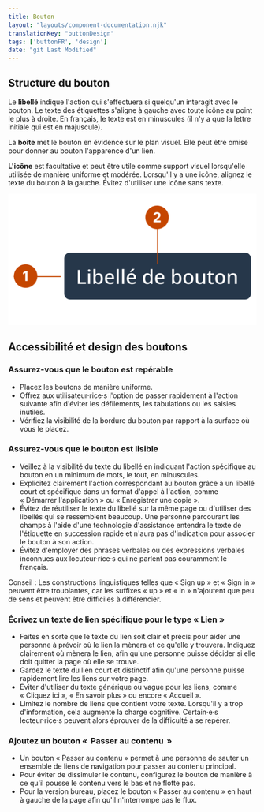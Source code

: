 ```yaml
---
title: Bouton
layout: "layouts/component-documentation.njk"
translationKey: "buttonDesign"
tags: ['buttonFR', 'design']
date: "git Last Modified"
---
```


## Structure du bouton

Le **libellé** indique l'action qui s'effectuera si quelqu'un interagit avec le bouton. Le texte des étiquettes s'aligne à gauche avec toute icône au point le plus à droite. En français, le texte est en minuscules (il n'y a que la lettre initiale qui est en majuscule).

La **boîte** met le bouton en évidence sur le plan visuel. Elle peut être omise pour donner au bouton l'apparence d'un lien.

**L'icône** est facultative et peut être utile comme support visuel lorsqu'elle utilisée de manière uniforme et modérée. Lorsqu'il y a une icône, alignez le texte du bouton à la gauche.  Évitez d'utiliser une icône sans texte.

<img class="b-sm b-gray p-400" src="/images/fr/components/anatomy/gcds-button-anatomy.svg" alt="L'anatomie d'un bouton identifiant l'étiquette, le conteneur et l'icone qui forme le composant." />

## Accessibilité et design des boutons

### Assurez-vous que le bouton est repérable

- Placez les boutons de manière uniforme.
- Offrez aux utilisateur·rice·s l'option de passer rapidement à l'action suivante afin d'éviter les défilements, les tabulations ou les saisies inutiles.
- Vérifiez la visibilité de la bordure du bouton par rapport à la surface où vous le placez.

### Assurez-vous que le bouton est lisible

- Veillez à la visibilité du texte du libellé en indiquant l'action spécifique au bouton en un minimum de mots, le tout, en minuscules.
- Explicitez clairement l'action correspondant au bouton grâce à un libellé court et spécifique dans un format d'appel à l'action, comme « Démarrer l'application » ou « Enregistrer une copie ».
- Évitez de réutiliser le texte du libellé sur la même page ou d'utiliser des libellés qui se ressemblent beaucoup. Une personne parcourant les champs à l'aide d'une technologie d'assistance entendra le texte de l'étiquette en succession rapide et n'aura pas d'indication pour associer le bouton à son action. 
- Évitez d'employer des phrases verbales ou des expressions verbales inconnues aux locuteur·rice·s qui ne parlent pas couramment le français.

Conseil : Les constructions linguistiques telles que « Sign up » et « Sign in » peuvent être troublantes, car les suffixes « up » et « in » n'ajoutent que peu de sens et peuvent être difficiles à différencier.

### Écrivez un texte de lien spécifique pour le type « Lien »

- Faites en sorte que le texte du lien soit clair et précis pour aider une personne à prévoir où le lien la mènera et ce qu'elle y trouvera. Indiquez clairement où mènera le lien, afin qu'une personne puisse décider si elle doit quitter la page où elle se trouve.
- Gardez le texte du lien court et distinctif afin qu'une personne puisse rapidement lire les liens sur votre page.
- Éviter d'utiliser du texte générique ou vague pour les liens, comme « Cliquez ici », « En savoir plus » ou encore « Accueil ».
- Limitez le nombre de liens que contient votre texte. Lorsqu'il y a trop d'information, cela augmente la charge cognitive. Certain·e·s lecteur·rice·s peuvent alors éprouver de la difficulté à se repérer.

### Ajoutez un bouton «  Passer au contenu  »

- Un bouton « Passer au contenu » permet à une personne de sauter un ensemble de liens de navigation pour passer au contenu principal.
- Pour éviter de dissimuler le contenu, configurez le bouton de manière à ce qu'il pousse le contenu vers le bas et ne flotte pas.
- Pour la version bureau, placez le bouton « Passer au contenu » en haut à gauche de la page afin qu'il n'interrompe pas le flux.
